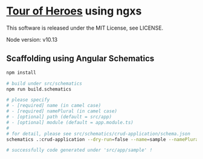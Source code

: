 # [Tour of Heroes](https://angular.jp/tutorial) using ngxs
This software is released under the MIT License, see LICENSE.

Node version: v10.13 

## Scaffolding using Angular Schematics
```bash
npm install

# build under src/schematics
npm run build.schematics

# please specify
# - [required] name (in camel case)
# - [required] namePlural (in camel case)
# - [optional] path (default = src/app)
# - [optional] module (default = app.module.ts)
#
# for detail, please see src/schematics/crud-application/schema.json
schematics .:crud-application --dry-run=false --name=sample --namePlural=samples --japaneseName=サンプル

# successfully code generated under 'src/app/sample' !
```